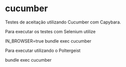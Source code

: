 # cucumber
Testes de aceitação utilizando Cucumber com Capybara.

Para executar os testes com Selenium utilize

IN_BROWSER=true bundle exec cucumber

Para executar utilizando o Poltergeist

bundle exec cucumber

